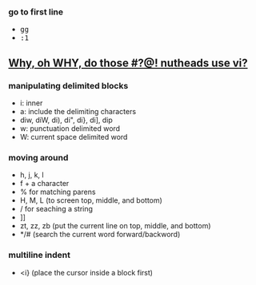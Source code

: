 ### go to first line

- <kbd>gg</kbd>
- <kbd>:1</kbd>

## [Why, oh WHY, do those #?@! nutheads use vi?](http://www.viemu.com/a-why-vi-vim.html)
### manipulating delimited blocks

- i: inner
- a: include the delimiting characters
- diw, diW, di), di", di}, di], dip
- w: punctuation delimited word
- W: current space delimited word

### moving around

- h, j, k, l
- f + a character
- % for matching parens
- H, M, L (to screen top, middle, and bottom)
- / for seaching a string
- ]]
- zt, zz, zb (put the current line on top, middle, and bottom)
- */# (search the current word forward/backword)

### multiline indent

- <i} (place the cursor inside a block first)